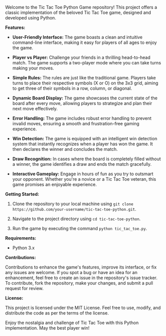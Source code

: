 

Welcome to the Tic Tac Toe Python Game repository! This project offers a classic implementation of the beloved Tic Tac Toe game, designed and developed using Python. 

**Features:**

- **User-Friendly Interface:** The game boasts a clean and intuitive command-line interface, making it easy for players of all ages to enjoy the game.

- **Player vs Player:** Challenge your friends in a thrilling head-to-head match. The game supports a two-player mode where you can take turns making your moves.

- **Simple Rules:** The rules are just like the traditional game. Players take turns to place their respective symbols (X or O) on the 3x3 grid, aiming to get three of their symbols in a row, column, or diagonal.

- **Dynamic Board Display:** The game showcases the current state of the board after every move, allowing players to strategize and plan their next move effectively.

- **Error Handling:** The game includes robust error handling to prevent invalid moves, ensuring a smooth and frustration-free gaming experience.

- **Win Detection:** The game is equipped with an intelligent win detection system that instantly recognizes when a player has won the game. It then declares the winner and concludes the match.

- **Draw Recognition:** In cases where the board is completely filled without a winner, the game identifies a draw and ends the match gracefully.

- **Interactive Gameplay:** Engage in hours of fun as you try to outsmart your opponent. Whether you're a novice or a Tic Tac Toe veteran, this game promises an enjoyable experience.

**Getting Started:**

1. Clone the repository to your local machine using `git clone https://github.com/your-username/tic-tac-toe-python.git`.

2. Navigate to the project directory using `cd tic-tac-toe-python`.

3. Run the game by executing the command `python tic_tac_toe.py`.

**Requirements:**

- Python 3.x

**Contributions:**

Contributions to enhance the game's features, improve its interface, or fix any issues are welcome. If you spot a bug or have an idea for an enhancement, feel free to create an issue in the repository's issue tracker. To contribute, fork the repository, make your changes, and submit a pull request for review.

**License:**

This project is licensed under the MIT License. Feel free to use, modify, and distribute the code as per the terms of the license.

Enjoy the nostalgia and challenge of Tic Tac Toe with this Python implementation. May the best player win!
